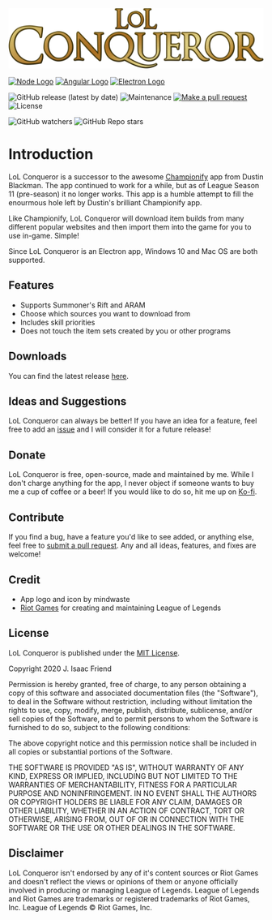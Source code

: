 ![Conqueror Logo](https://github.com/jisaacfriend/lol-conqueror/blob/main/src/assets/images/logo.png)

[![Node Logo](https://www.vectorlogo.zone/logos/nodejs/nodejs-icon.svg)](https://nodejs.org/) [![Angular Logo](https://www.vectorlogo.zone/logos/angular/angular-icon.svg)](https://angular.io/) [![Electron Logo](https://www.vectorlogo.zone/logos/electronjs/electronjs-icon.svg)](https://electronjs.org/)

![GitHub release (latest by date)](https://img.shields.io/github/v/release/jisaacfriend/league-conqueror)
![Maintenance](https://img.shields.io/maintenance/yes/2020)
[![Make a pull request](https://img.shields.io/badge/PRs-Welcome-brightgreen)](/pulls)
![License](https://img.shields.io/badge/License-MIT-brightgreen)

![GitHub watchers](https://img.shields.io/github/watchers/jisaacfriend/lol-conqueror?label=Watch%20on%20Github&style=social)
![GitHub Repo stars](https://img.shields.io/github/stars/jisaacfriend/lol-conqueror?style=social)

# Introduction
LoL Conqueror is a successor to the awesome [Championify](https://github.com/dustinblackman/Championify) app from Dustin Blackman.  The app continued to work for a while, but as of League Season 11 (pre-season) it no longer works.  This app is a humble attempt to fill the enourmous hole left by Dustin's brilliant Championify app.

Like Championify, LoL Conqueror will download item builds from many different popular websites and then import them into the game for you to use in-game.  Simple!

Since LoL Conqueror is an Electron app, Windows 10 and Mac OS are both supported.

## Features
* Supports Summoner's Rift and ARAM
* Choose which sources you want to download from
* Includes skill priorities
* Does not touch the item sets created by you or other programs

## Downloads
You can find the latest release [here](https://github.com/jisaacfriend/lol-conqueror/releases/latest).

## Ideas and Suggestions
LoL Conqueror can always be better!  If you have an idea for a feature, feel free to add an [issue](https://github.com/jisaacfriend/lol-conqueror/issues) and I will consider it for a future release!

## Donate
LoL Conqueror is free, open-source, made and maintained by me.  While I don't charge anything for the app, I never object if someone wants to buy me a cup of coffee or a beer!  If you would like to do so, hit me up on [Ko-fi](https://ko-fi.com/jisaacfriend).

## Contribute
If you find a bug, have a feature you'd like to see added, or anything else, feel free to [submit a pull request](https://github.com/jisaacfriend/lol-conqueror/pulls).  Any and all ideas, features, and fixes are welcome!

## Credit
* App logo and icon by mindwaste
* [Riot Games](https://www.riotgames.com/) for creating and maintaining League of Legends

## License
LoL Conqueror is published under the [MIT License](https://opensource.org/licenses/MIT).

Copyright 2020 J. Isaac Friend

Permission is hereby granted, free of charge, to any person obtaining a copy of this software and associated documentation files (the "Software"), to deal in the Software without restriction, including without limitation the rights to use, copy, modify, merge, publish, distribute, sublicense, and/or sell copies of the Software, and to permit persons to whom the Software is furnished to do so, subject to the following conditions:

The above copyright notice and this permission notice shall be included in all copies or substantial portions of the Software.

THE SOFTWARE IS PROVIDED "AS IS", WITHOUT WARRANTY OF ANY KIND, EXPRESS OR IMPLIED, INCLUDING BUT NOT LIMITED TO THE WARRANTIES OF MERCHANTABILITY, FITNESS FOR A PARTICULAR PURPOSE AND NONINFRINGEMENT. IN NO EVENT SHALL THE AUTHORS OR COPYRIGHT HOLDERS BE LIABLE FOR ANY CLAIM, DAMAGES OR OTHER LIABILITY, WHETHER IN AN ACTION OF CONTRACT, TORT OR OTHERWISE, ARISING FROM, OUT OF OR IN CONNECTION WITH THE SOFTWARE OR THE USE OR OTHER DEALINGS IN THE SOFTWARE.

## Disclaimer
LoL Conqueror isn't endorsed by any of it's content sources or Riot Games and doesn't reflect the views or opinions of them or anyone officially involved in producing or managing League of Legends. League of Legends and Riot Games are trademarks or registered trademarks of Riot Games, Inc. League of Legends © Riot Games, Inc.
